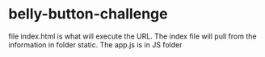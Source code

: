 # belly-button-challenge
file index.html is what will execute the URL.
The index file will pull from the information in folder static.
The app.js is in JS folder
